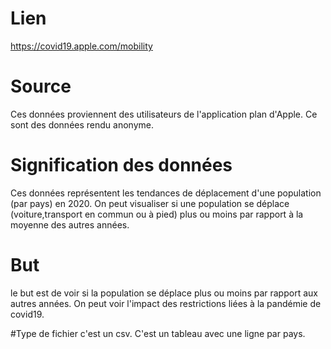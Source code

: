 # Lien
https://covid19.apple.com/mobility

# Source
Ces données proviennent des utilisateurs de l'application plan d'Apple.
Ce sont des données rendu anonyme.

# Signification des données
Ces données représentent les tendances de déplacement d'une population (par pays) en 2020.
On peut visualiser si une population se déplace (voiture,transport en commun ou à pied) plus ou moins par rapport à la moyenne des autres années.


# But
le but est de voir si la population se déplace plus ou moins par rapport aux autres années.
On peut voir l'impact des restrictions liées à la pandémie de covid19.

#Type de fichier
c'est un csv. C'est un tableau avec une ligne par pays.
